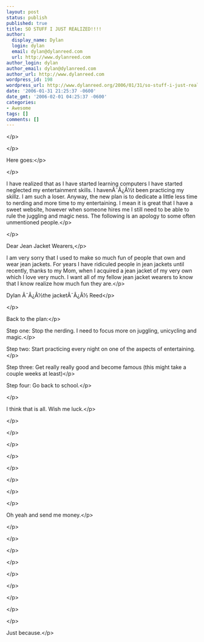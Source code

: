 ```yaml
---
layout: post
status: publish
published: true
title: SO STUFF I JUST REALIZED!!!!
author:
  display_name: Dylan
  login: dylan
  email: dylan@dylanreed.com
  url: http://www.dylanreed.com
author_login: dylan
author_email: dylan@dylanreed.com
author_url: http://www.dylanreed.com
wordpress_id: 198
wordpress_url: http://www.dylanreed.org/2006/01/31/so-stuff-i-just-realized/
date: '2006-01-31 21:25:37 -0600'
date_gmt: '2006-02-01 04:25:37 -0600'
categories:
- Awesome
tags: []
comments: []
---
```

<p class="MsoNormal"><&#47;p></p>
<p class="MsoNormal"><&#47;p></p>
<p class="MsoNormal">Here goes:<&#47;p></p>
<p class="MsoNormal"><&#47;p></p>
<p class="MsoNormal">I have realized that as I have started learning computers I have started neglected my entertainment skills. I haven&Atilde;&macr;&Acirc;&iquest;&Acirc;&frac12;t been practicing my skillz. I am such a loser. Anyway, the new plan is to dedicate a little less time to nerding and more time to my entertaining. I mean it is great that I have a sweet website, however when someone hires me I still need to be able to rule the juggling and magic ness. The following is an apology to some often unmentioned people.<&#47;p></p>
<p class="MsoNormal"><&#47;p></p>
<p class="MsoNormal">Dear Jean Jacket Wearers,<&#47;p></p>
<p class="MsoNormal">I am very sorry that I used to make so much fun of people that own and wear jean jackets. For years I have ridiculed people in jean jackets until recently, thanks to my Mom, when I acquired a jean jacket of my very own which I love very much. I want all of my fellow jean jacket wearers to know that I know realize how much fun they are.<&#47;p></p>
<p class="MsoNormal">Dylan &Atilde;&macr;&Acirc;&iquest;&Acirc;&frac12;the jacket&Atilde;&macr;&Acirc;&iquest;&Acirc;&frac12; Reed<&#47;p></p>
<p class="MsoNormal"><&#47;p></p>
<p class="MsoNormal">Back to the plan:<&#47;p></p>
<p class="MsoNormal">Step one: Stop the nerding. I need to focus more on juggling, unicycling and magic.<&#47;p></p>
<p class="MsoNormal">Step two: Start practicing every night on one of the aspects of entertaining.<&#47;p></p>
<p class="MsoNormal">Step three: Get really really good and become famous (this might take a couple weeks at least)<&#47;p></p>
<p class="MsoNormal">Step four: Go back to school.<&#47;p></p>
<p class="MsoNormal"><&#47;p></p>
<p class="MsoNormal">I think that is all. Wish me luck.<&#47;p></p>
<p class="MsoNormal"><&#47;p></p>
<p class="MsoNormal"><&#47;p></p>
<p class="MsoNormal"><&#47;p></p>
<p class="MsoNormal"><&#47;p></p>
<p class="MsoNormal"><&#47;p></p>
<p class="MsoNormal"><&#47;p></p>
<p class="MsoNormal"><&#47;p></p>
<p class="MsoNormal"><&#47;p></p>
<p class="MsoNormal">Oh yeah and send me money.<&#47;p></p>
<p class="MsoNormal"><&#47;p></p>
<p class="MsoNormal"><&#47;p></p>
<p class="MsoNormal"><&#47;p></p>
<p class="MsoNormal"><&#47;p></p>
<p class="MsoNormal"><&#47;p></p>
<p class="MsoNormal"><&#47;p></p>
<p class="MsoNormal"><&#47;p></p>
<p class="MsoNormal"><&#47;p></p>
<p class="MsoNormal"><&#47;p></p>
<p class="MsoNormal">Just because.<&#47;p></p>
